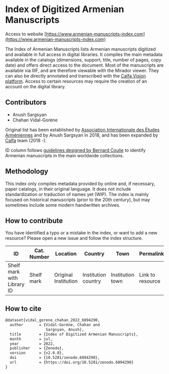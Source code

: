 # Index of Digitized Armenian Manuscripts

Access to website [https://www.armenian-manuscripts-index.com](https://www.armenian-manuscripts-index.com)

The Index of Armenian Manuscripts lists Armenian manuscripts digitized and available in full access in digital libraries. It compiles the main metadata available in the catalogs (dimensions, support, title, number of pages, copy date) and offers direct access to the document. Most of the manuscripts are available via IIIF, and are therefore viewable with the Mirador viewer. They can also be directly annotated and transcribed with the [Calfa Vision platform](https://vision.calfa.fr).
Access to certain resources may require the creation of an account on the digital library.

## Contributors

* Anush Sargsyan
* Chahan Vidal-Gorène

Original list has been established by [Association Internationale des Études Arméniennes](https://sites.uclouvain.be/aiea/wp-content/uploads/2014/03/AIEA_Newsletter_54-compressed.pdf) and by Anush Sargsyan in 2018, and has been expanded by [Calfa](https://calfa.fr) team (2018 -).

ID column follows [guidelines designed by Bernard Coulie](https://sites.uclouvain.be/aiea/wp-content/uploads/2021/07/10_List-of-acronyms.pdf) to identify Armenian manuscripts in the main worldwide collections.

## Methodology

This index only compiles metadata provided by online and, if necessary, paper catalogs, in their original language. It does not include standardization or traduction of names yet (WIP). The index is mainly focused on historical manuscripts (prior to the 20th century), but may sometimes include some modern handwritten archives.

## How to contribute

You have identified a typo or a mistake in the index, or want to add a new resource? Please open a new issue and follow the index structure.

| ID                         | Cat. Number | Location             | Country             | Town             | Permalink        | Digital Library      | Support    | Pages                    | Date | Size | Title                     | Note           |
|----------------------------|-------------|----------------------|---------------------|------------------|------------------|----------------------|------------|--------------------------|------|------|---------------------------|----------------|
| Shelf mark with Library ID | Shelf mark  | Original Institution | Institution country | Institution town | Link to resource | Digital Library name | e.g. Paper | Number of pages / folios | Date | Size | Original title in catalog | e.g.incomplete |

## How to cite

```latex
@dataset{vidal_gorene_chahan_2022_6894290,
  author       = {Vidal-Gorène, Chahan and
                  Sargsyan, Anush},
  title        = {Index of Digitized Armenian Manuscripts},
  month        = jul,
  year         = 2022,
  publisher    = {Zenodo},
  version      = {v2.0.0},
  doi          = {10.5281/zenodo.6894290},
  url          = {https://doi.org/10.5281/zenodo.6894290}
}
```